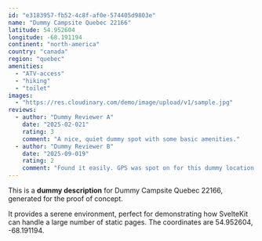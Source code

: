 ```yaml
---
id: "e3183957-fb52-4c8f-af0e-574405d9803e"
name: "Dummy Campsite Quebec 22166"
latitude: 54.952604
longitude: -68.191194
continent: "north-america"
country: "canada"
region: "quebec"
amenities:
  - "ATV-access"
  - "hiking"
  - "toilet"
images:
  - "https://res.cloudinary.com/demo/image/upload/v1/sample.jpg"
reviews:
  - author: "Dummy Reviewer A"
    date: "2025-02-021"
    rating: 3
    comment: "A nice, quiet dummy spot with some basic amenities."
  - author: "Dummy Reviewer B"
    date: "2025-09-019"
    rating: 2
    comment: "Found it easily. GPS was spot on for this dummy location."
---
```


This is a **dummy description** for Dummy Campsite Quebec 22166, generated for the proof of concept.

It provides a serene environment, perfect for demonstrating how SvelteKit can handle a large number of static pages. The coordinates are 54.952604, -68.191194.
